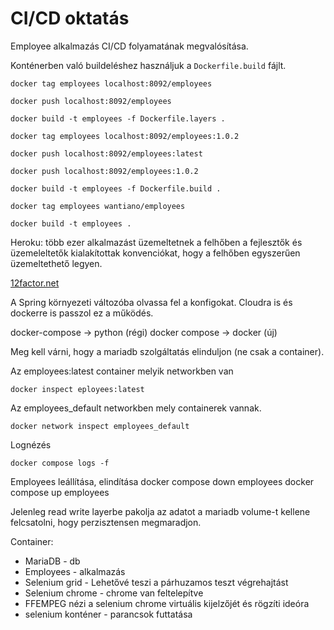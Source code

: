 # CI/CD oktatás

Employee alkalmazás CI/CD folyamatának megvalósítása.

Konténerben való buildeléshez használjuk a `Dockerfile.build` fájlt.

```shell
docker tag employees localhost:8092/employees
```

```shell
docker push localhost:8092/employees
```

```shell
docker build -t employees -f Dockerfile.layers .
```

```shell
docker tag employees localhost:8092/employees:1.0.2
```

```shell
docker push localhost:8092/employees:latest
```

```shell
docker push localhost:8092/employees:1.0.2
```

```shell
docker build -t employees -f Dockerfile.build .
```

```shell
docker tag employees wantiano/employees
```

```shell
docker build -t employees .
```

Heroku: több ezer alkalmazást üzemeltetnek a felhőben
a fejlesztők és üzemeleltetők kialakítottak konvenciókat, hogy a felhőben egyszerűen üzemeltethető legyen.

[12factor.net](https://12factor.net)

A Spring környezeti változóba olvassa fel a konfigokat.
Cloudra is és dockerre is passzol ez a működés.

docker-compose -> python (régi)
docker compose -> docker (új)

Meg kell várni, hogy a mariadb szolgáltatás elinduljon (ne csak a container).

Az employees:latest container melyik networkben van
```shell
docker inspect eployees:latest
```

Az employees_default networkben mely containerek vannak.
```shell
docker network inspect employees_default
```

Lognézés
```shell
docker compose logs -f
```

Employees leállítása, elindítása
docker compose down employees
docker compose up employees

Jelenleg read write layerbe pakolja az adatot a mariadb
volume-t kellene felcsatolni, hogy perzisztensen megmaradjon.

Container:
- MariaDB - db
- Employees - alkalmazás
- Selenium grid - Lehetővé teszi a párhuzamos teszt végrehajtást
- Selenium chrome - chrome van feltelepítve
- FFEMPEG nézi a selenium chrome virtuális kijelzőjét és rögzíti ideóra
- selenium konténer - parancsok futtatása